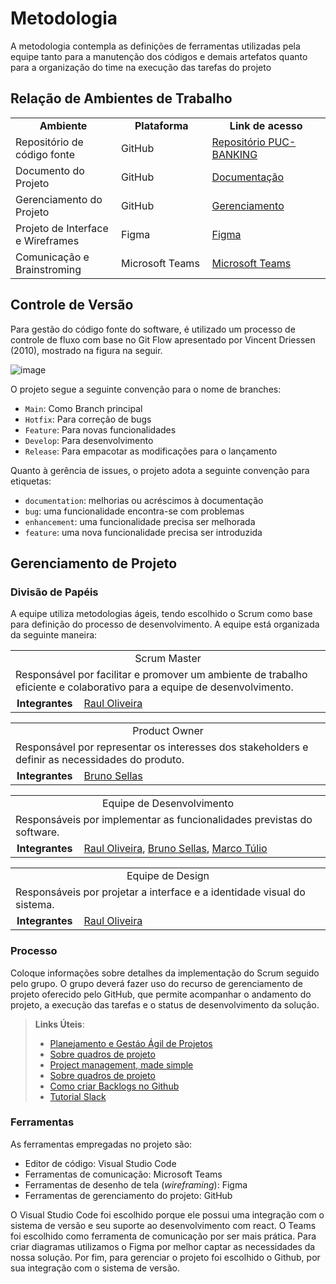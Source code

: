 
# Metodologia

A metodologia contempla as definições de ferramentas utilizadas pela equipe tanto para a manutenção dos códigos e demais artefatos quanto para a organização do time na execução das tarefas do projeto

## Relação de Ambientes de Trabalho

<table>
  <tr>
    <td width="300" align="center"><strong>Ambiente</strong></td>
    <td width="300" align="center"><strong>Plataforma</strong></td>
    <td width="400" align="center"><strong>Link de acesso</strong></td>
  </tr>
  <tr>
    <td>Repositório de código fonte</td>
    <td>GitHub</td>
    <td><a href="https://github.com/ICEI-PUC-Minas-PMV-ADS/pmv-ads-2023-2-e4-proj-infra-t6-puc-banking">Repositório PUC-BANKING</a></td>
  </tr>
  <tr>
    <td>Documento do Projeto</td>
    <td>GitHub</td>
    <td><a href="https://github.com/ICEI-PUC-Minas-PMV-ADS/pmv-ads-2023-2-e4-proj-infra-t6-puc-banking/tree/main/docs">Documentação</a></td>
  </tr>
  <tr>
    <td>Gerenciamento do Projeto</td>
    <td>GitHub</td>
    <td><a href="">Gerenciamento</a></td>
  <tr>
    <td>Projeto de Interface e Wireframes</td>
    <td>Figma</td>
    <td><a href="">Figma</a></td>
  </tr>
  <tr>
    <td>Comunicação e Brainstroming</td>
    <td>Microsoft Teams</td>
    <td><a href="">Microsoft Teams</a></td>
  </tr>
</table>

## Controle de Versão

Para gestão do código fonte do software, é utilizado um processo de controle de fluxo com base no Git Flow apresentado por Vincent Driessen (2010), mostrado na figura na seguir.

![image](https://github.com/ICEI-PUC-Minas-PMV-ADS/pmv-ads-2023-2-e4-proj-infra-t6-puc-banking/assets/82043220/e6e6c551-fb51-49a0-9aab-16a484563702)

O projeto segue a seguinte convenção para o nome de branches:

- `Main`: Como Branch principal
- `Hotfix`: Para correção de bugs
- `Feature`: Para novas funcionalidades
- `Develop`: Para desenvolvimento
- `Release`: Para empacotar as modificações para o lançamento 

Quanto à gerência de issues, o projeto adota a seguinte convenção para
etiquetas:

- `documentation`: melhorias ou acréscimos à documentação
- `bug`: uma funcionalidade encontra-se com problemas
- `enhancement`: uma funcionalidade precisa ser melhorada
- `feature`: uma nova funcionalidade precisa ser introduzida

## Gerenciamento de Projeto

### Divisão de Papéis

A equipe utiliza metodologias ágeis, tendo escolhido o Scrum como base para definição do processo de desenvolvimento. A equipe está organizada da seguinte maneira:

<table>
  <tr>
    <td width="500" align="center" colspan="2">Scrum Master</td>
  </tr>
  <tr>
    <td colspan="2">Responsável por facilitar e promover um ambiente de trabalho eficiente e colaborativo para a equipe de desenvolvimento. </td>
  </tr>
  <tr>
    <td width="100" align="center"><strong>Integrantes</strong></td>
    <td width="900"><a href="https://github.com/RaulShinaede">Raul Oliveira</a></td>
  </tr>
</table>

<table>
  <tr>
    <td width="500" align="center" colspan="2">Product Owner</td>
  </tr>
  <tr>
    <td colspan="2">Responsável por representar os interesses dos stakeholders e definir as necessidades do produto. </td>
  </tr>
  <tr>
    <td width="100" align="center"><strong>Integrantes</strong></td>
    <td width="900"><a href="https://github.com/brunosellas">Bruno Sellas</a></td>
  </tr>
</table>

<table>
  <tr>
    <td width="500" align="center" colspan="2">Equipe de Desenvolvimento</td>
  </tr>
  <tr>
    <td colspan="2">Responsáveis por implementar as funcionalidades previstas do software.</td>
  </tr>
  <tr>
    <td width="100" align="center"><strong>Integrantes</strong></td>
    <td width="900"><a href="https://github.com/RaulShinaede">Raul Oliveira</a>, <a href="https://github.com/brunosellas">Bruno Sellas</a>, <a href="https://github.com/TulioFS">Marco Túlio</a></td>
  </tr>
</table>

<table>
  <tr>
    <td width="500" align="center" colspan="2">Equipe de Design</td>
  </tr>
  <tr>
    <td colspan="2">Responsáveis por projetar a interface e a identidade visual do sistema.</td>
  </tr>
  <tr>
    <td width="100" align="center"><strong>Integrantes</strong></td>
    <td width="900"><a href="https://github.com/RaulShinaede">Raul Oliveira</a></td>
  </tr>
</table>

### Processo

Coloque  informações sobre detalhes da implementação do Scrum seguido pelo grupo. O grupo deverá fazer uso do recurso de gerenciamento de projeto oferecido pelo GitHub, que permite acompanhar o andamento do projeto, a execução das tarefas e o status de desenvolvimento da solução.
 
> **Links Úteis**:
> - [Planejamento e Gestáo Ágil de Projetos](https://pucminas.instructure.com/courses/87878/pages/unidade-2-tema-2-utilizacao-de-ferramentas-para-controle-de-versoes-de-software)
> - [Sobre quadros de projeto](https://docs.github.com/pt/issues/organizing-your-work-with-project-boards/managing-project-boards/about-project-boards)
> - [Project management, made simple](https://github.com/features/project-management/)
> - [Sobre quadros de projeto](https://docs.github.com/pt/github/managing-your-work-on-github/about-project-boards)
> - [Como criar Backlogs no Github](https://www.youtube.com/watch?v=RXEy6CFu9Hk)
> - [Tutorial Slack](https://slack.com/intl/en-br/)

### Ferramentas

As ferramentas empregadas no projeto são:

- Editor de código: Visual Studio Code
- Ferramentas de comunicação: Microsoft Teams
- Ferramentas de desenho de tela (_wireframing_): Figma
- Ferramentas de gerenciamento do projeto: GitHub

O Visual Studio Code foi escolhido porque ele possui uma integração com o sistema de versão e seu suporte ao desenvolvimento com react. O Teams foi escolhido como ferramenta de comunicação por ser mais prática. Para criar diagramas utilizamos o Figma por melhor captar as necessidades da nossa solução. Por fim, para gerenciar o projeto foi escolhido o Github, por sua integração com o sistema de versão.
